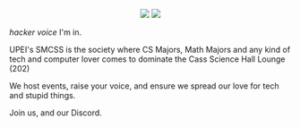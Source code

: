 
<p align="center">
<img src="https://user-images.githubusercontent.com/91146114/134745070-d6775f72-4c63-4351-b019-c125cb4cf07a.gif">
<img src="https://user-images.githubusercontent.com/91146114/134747496-4b06ef45-dd3a-41b7-bc96-eff6ca8983e3.png">
</p> 

<p align="center">
  
*hacker voice* I'm in.  

UPEI's SMCSS is the society where CS Majors, Math Majors and any kind of tech and computer lover comes to dominate the Cass Science Hall Lounge (202) 
  
  
We host events, raise your voice, and ensure we spread our love for tech and stupid things.
 
Join us, and our Discord. 
</p>



